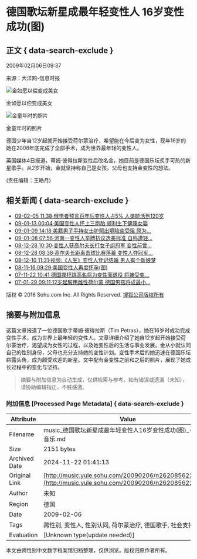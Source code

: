 # 德国歌坛新星成最年轻变性人 16岁变性成功(图)

## 正文 { data-search-exclude }


2009年02月06日09:37 

来源：大洋网-信息时报

![金如愿以偿变成美女](https://photocdn.sohu.com/20090206/Img262085623.jpg)

金如愿以偿变成美女

![金童年时的照片](https://photocdn.sohu.com/20090206/Img262085624.jpg)

金童年时的照片

德国少年自12岁起就开始接受荷尔蒙治疗，希望能在今后变为女性，现年16岁的她在2008年底完成了全部手术，成为世界最年轻的变性人。

英国媒体4日报道，蒂姆·彼得拉斯变性后改名金，她目前是德国乐坛炙手可热的新星歌手。从2岁开始，金就坚持称自己是女孩，父母也支持金变性的想法。

(责任编辑：王皓月)

## 相关新闻 { data-search-exclude }

- [09-02-05 11:38·俄学者预言百年后变性人占5% 人类能活到120岁](https://news.sohu.com/20090205/n262068797.shtml)
- [09-01-13 00:04·美国变性人怀上三胞胎 顺利生下健康女婴](https://news.sohu.com/20090113/n261712466.shtml)
- [09-01-09 14:18·美籍男子手持女士护照出境险些受阻 原为...](https://news.sohu.com/20090109/n261664321.shtml)
- [09-01-08 07:56·河南一变性人举牌抗议选美标准 自称遭轻...](https://news.sohu.com/20090108/n261633396.shtml)
- [08-12-28 10:30·变性人获高尔夫长打女子组冠军 变性前曾...](https://sports.sohu.com/20081228/n261459929.shtml)
- [08-12-28 08:38·高尔夫长距离击球比赛落幕 变性人夺冠军...](https://sports.sohu.com/20081228/n261458912.shtml)
- [08-12-10 11:31·视频:《人生》变性人登记结婚 男人有个新娘梦](https://tv.sohu.com/20081210/n261126012.shtml)
- [08-11-16 09:29·美国变性人再度怀孕(图)](https://news.sohu.com/20081116/n260662058.shtml)
- [07-11-22 10:41·德国撑杆跳高名将为变性而退役 将接受变...](https://sports.sohu.com/20071122/n253415172.shtml)
- [07-01-29 09:11·12岁起服用雌性荷尔蒙 德国男孩将成最小...](https://news.sohu.com/20070129/n247900568.shtml)

版权 © 2016 Sohu.com Inc. All Rights Reserved. 
[搜狐公司版权所有](https://corp.sohu.com/s2007/copyright/)

## 摘要与附加信息

<!-- tcd_abstract -->
这篇文章报道了一位德国歌手蒂姆·彼得拉斯（Tim Petras），她在16岁时成功完成变性手术，成为世界上最年轻的变性人。文章详细介绍了她自12岁起开始接受荷尔蒙治疗，渴望成为女性的过程，以及她变性后的生活与事业发展。金从小就认同自己的性别身份，父母也充分支持她的变性计划。变性手术后的她迅速在德国乐坛崭露头角，成为颇受欢迎的新星。文中配有金变性之前和之后的照片，展现了她成长过程中的变化与坚持。
<!-- tcd_abstract_end -->

> 摘要与附加信息为自动生成，仅供检索与参考。如有错误或遗漏（未知），请协助编辑指正，不胜感激。

### 附加信息 [Processed Page Metadata] { data-search-exclude }

| Attribute       | Value                                  |
|-----------------|----------------------------------------|
| Filename        | music_德国歌坛新星成最年轻变性人16岁变性成功(图)_-_搜狐音乐.md                             |
| Size            | 2151 bytes                           |
| Archived Date   | 2024-11-22 01:41:13                             |
| Original Link   | [http://music.yule.sohu.com/20090206/n262085622.shtml](http://music.yule.sohu.com/20090206/n262085622.shtml)                       |
| Author          | 未知                               |
| Region          | 德国                               |
| Date            | 2009-02-06                                 |
| Tags            | 跨性别, 变性人, 性别认同, 荷尔蒙治疗, 德国歌手, 社会支持                                 |
| Evaluation            | [Unknown type(update needed)]                                 |
<!-- tcd_table_end -->

本文由跨性别中文数字档案馆归档整理，仅供浏览。版权归原作者所有。

